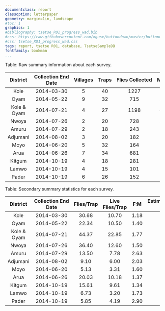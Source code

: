 ```yaml
---
documentclass: report
classoption: letterpaper
geometry: margin=1in, landscape
#toc: 1
graphics: 1
#bibliography: tsetse_RO1_progress_wad.bib
#css: https://raw.githubusercontent.com/xguse/buttondown/master/buttondown.css
#css: tsetse_RO1_progress_wad.css
tags: report, tsetse R01, database, TsetseSampleDB
fontfamily: bookman
...
```


<!--
|	District	|	Collection End Date	|	Villages	|	Traps	|	Flies Collected	|	Flies/Trap	|	Live Flies/Trap	|	Males	|	Females	|	F:M	|	Flies Dissected	|	Flies Infected	|	Estimated Infection Rate	|
|	:----------:	|	:----------:	|	:----------:	|	:----------:	|	:----------:	|	:----------:	|	:----------:	|	:----------:	|	:----------:	|	:----------:	|	:----------:	|	:----------:	|	:----------:	|
|	Kole	|	2014-03-30	|	5	|	40	|	1227	|	30.68	|	10.70	|	564	|	663	|	1.18	|	428	|	5	|	1.20%	|
|	Oyam	|	2014-05-22	|	9	|	32	|	715	|	22.34	|	10.50	|	298	|	417	|	1.40	|	336	|	10	|	3.00%	|
|	Kole & Oyam	|	2014-07-21	|	4	|	27	|	1198	|	44.37	|	22.85	|	432	|	766	|	1.77	|	617	|	27	|	4.38%	|
|	Nwoya	|	2014-07-26	|	2	|	20	|	728	|	36.40	|	12.60	|	291	|	437	|	1.50	|	252	|	3	|	1.19%	|
|	Amuru	|	2014-07-29	|	2	|	18	|	243	|	13.50	|	7.78	|	67	|	176	|	2.63	|	140	|	0	|	0.00%	|
|	Adjumani	|	2014-08-02	|	3	|	20	|	182	|	9.10	|	6.00	|	60	|	122	|	2.03	|	120	|	0	|	0.00%	|
|	Moyo	|	2014-06-20	|	5	|	32	|	164	|	5.13	|	3.31	|	63	|	101	|	1.60	|	106	|	0	|	0.00%	|
|	Arua	|	2014-06-26	|	7	|	34	|	681	|	20.03	|	10.18	|	287	|	394	|	1.37	|	346	|	3	|	0.87%	|
|	Kitgum	|	2014-10-19	|	4	|	18	|	281	|	15.61	|	9.61	|	120	|	161	|	1.34	|	173	|	4	|	2.31%	|
|	Lamwo	|	2014-10-19	|	4	|	15	|	101	|	6.73	|	3.20	|	37	|	64	|	1.73	|	48	|	0	|	0.00%	|
|	Pader	|	2014-10-19	|	6	|	26	|	152	|	5.85	|	4.19	|	39	|	113	|	2.90	|	109	|	1	|	0.92%	|

-->

Table: Raw summary information about each survey.

|	District	|	Collection End Date	|	Villages	|	Traps	|	Flies Collected	|	Males	|	Females	|	Flies Dissected	|	Flies Infected	|
|	:----------:	|	:----------:	|	:----------:	|	:----------:	|	:----------:	|	:----------:	|	:----------:	|	:----------:	|	:----------:	|
|	Kole	|	2014-03-30	|	5	|	40	|	1227	|	564	|	663	|	428	|	5	|
|	Oyam	|	2014-05-22	|	9	|	32	|	715	|	298	|	417	|	336	|	10	|
|	Kole & Oyam	|	2014-07-21	|	4	|	27	|	1198	|	432	|	766	|	617	|	27	|
|	Nwoya	|	2014-07-26	|	2	|	20	|	728	|	291	|	437	|	252	|	3	|
|	Amuru	|	2014-07-29	|	2	|	18	|	243	|	67	|	176	|	140	|	0	|
|	Adjumani	|	2014-08-02	|	3	|	20	|	182	|	60	|	122	|	120	|	0	|
|	Moyo	|	2014-06-20	|	5	|	32	|	164	|	63	|	101	|	106	|	0	|
|	Arua	|	2014-06-26	|	7	|	34	|	681	|	287	|	394	|	346	|	3	|
|	Kitgum	|	2014-10-19	|	4	|	18	|	281	|	120	|	161	|	173	|	4	|
|	Lamwo	|	2014-10-19	|	4	|	15	|	101	|	37	|	64	|	48	|	0	|
|	Pader	|	2014-10-19	|	6	|	26	|	152	|	39	|	113	|	109	|	1	|



Table: Secondary summary statistics for each survey.

|	District	|	Collection End Date	|	Flies/Trap	|	Live Flies/Trap	|	F:M	|	Estimated Infection Rate	|
|	:----------:	|	:----------:	|	:----------:	|	:----------:	|	:----------:	|	:----------:	|
|	Kole	|	2014-03-30	|	30.68	|	10.70	|	1.18	|	1.20%	|
|	Oyam	|	2014-05-22	|	22.34	|	10.50	|	1.40	|	3.00%	|
|	Kole & Oyam	|	2014-07-21	|	44.37	|	22.85	|	1.77	|	4.38%	|
|	Nwoya	|	2014-07-26	|	36.40	|	12.60	|	1.50	|	1.19%	|
|	Amuru	|	2014-07-29	|	13.50	|	7.78	|	2.63	|	0.00%	|
|	Adjumani	|	2014-08-02	|	9.10	|	6.00	|	2.03	|	0.00%	|
|	Moyo	|	2014-06-20	|	5.13	|	3.31	|	1.60	|	0.00%	|
|	Arua	|	2014-06-26	|	20.03	|	10.18	|	1.37	|	0.87%	|
|	Kitgum	|	2014-10-19	|	15.61	|	9.61	|	1.34	|	2.31%	|
|	Lamwo	|	2014-10-19	|	6.73	|	3.20	|	1.73	|	0.00%	|
|	Pader	|	2014-10-19	|	5.85	|	4.19	|	2.90	|	0.92%	|






